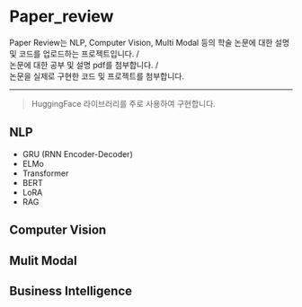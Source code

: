 # Paper_review

Paper Review는 NLP, Computer Vision, Multi Modal 등의 학술 논문에 대한 설명 및 코드를 업로드하는 프로젝트입니다.
/\
논문에 대한 공부 및 설명 pdf를 첨부합니다.
/\
논문을 실제로 구현한 코드 및 프로젝트를 첨부합니다.
* * *
> HuggingFace 라이브러리를 주로 사용하여 구현합니다.


## NLP
- GRU (RNN Encoder-Decoder)
- ELMo
- Transformer
- BERT
- LoRA
- RAG
## Computer Vision

## Mulit Modal

## Business Intelligence
